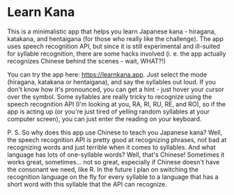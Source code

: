 # Learn Kana

This is a minimalistic app that helps you learn Japanese kana - hiragana, katakana, and hentaigana (for those who really like the challenge). The app uses speech recognition API, but since it is still experimental and ill-suited for syllable recognition, there are some hacks involved (i. e. the app actually recognizes Chinese behind the scenes - wait, WHAT?!)

You can try the app here: https://learnkana.app. Just select the mode (hiragana, katakana or hentaigana), and say the syllables out loud. If you don't know how it's pronounced, you can get a hint - just hover your cursor over the symbol. Some syllables are really tricky to recognize using the speech recognition API (I'm looking at you, RA, RI, RU, RE, and RO), so if the app is acting up (or you're just tired of yelling random syllables at your computer screen), you can just enter the reading on your keyboard.

P. S. So why does this app use Chinese to teach you Japanese kana? Well, the speech recognition API is pretty good at recognizing phrases, not bad at recognizing words and just terrible when it comes to syllables. And what language has lots of one-syllable words? Well, that's Chinese! Sometimes it works great, sometimes... not so great, especially if Chinese doesn't have the consonant we need, like R. In the future I plan on switching the recognition language on the fly for every syllable to a language that has a short word with this syllable that the API can recognize.